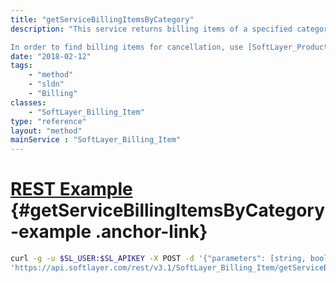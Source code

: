 ```yaml
---
title: "getServiceBillingItemsByCategory"
description: "This service returns billing items of a specified category code. This service should be used to retrieve billing items that you wish to cancel. Some billing items can be canceled via [SoftLayer_Security_Certificate_Request](/reference/datatypes/SoftLayer_Security_Certificate_Request) service. 

In order to find billing items for cancellation, use [SoftLayer_Product_Item_Category::getValidCancelableServiceItemCategories](/reference/datatypes/$1/#$2) service to retrieve category codes that are eligible for cancellation. "
date: "2018-02-12"
tags:
    - "method"
    - "sldn"
    - "Billing"
classes:
    - "SoftLayer_Billing_Item"
type: "reference"
layout: "method"
mainService : "SoftLayer_Billing_Item"
---
```


# [REST Example](#getServiceBillingItemsByCategory-example) <a href="/article/rest/"><i class="fas fa-question"></i></a> {#getServiceBillingItemsByCategory-example .anchor-link} 
```bash
curl -g -u $SL_USER:$SL_APIKEY -X POST -d '{"parameters": [string, boolean]}' \
'https://api.softlayer.com/rest/v3.1/SoftLayer_Billing_Item/getServiceBillingItemsByCategory'
```
